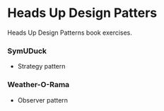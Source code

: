 # Heads Up Design Patters
Heads Up Design Patterns book exercises.


### SymUDuck
- Strategy pattern
### Weather-O-Rama
 - Observer pattern